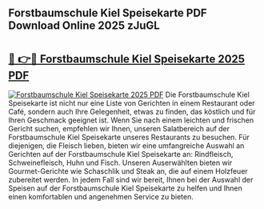 ## Forstbaumschule Kiel Speisekarte PDF Download Online 2025 zJuGL

# <h2><a href="http://gc8psc.nevu.top/?p=Forstbaumschule+Kiel+Speisekarte">🔗 👉🔴 Forstbaumschule Kiel Speisekarte 2025 PDF</a></h2>

[![Forstbaumschule Kiel Speisekarte 2025 PDF](https://i.imgur.com/dBaPXMq.png)](http://gc8psc.nevu.top/?p=Forstbaumschule+Kiel+Speisekarte)
Die Forstbaumschule Kiel Speisekarte ist nicht nur eine Liste von Gerichten in einem Restaurant oder Café, sondern auch Ihre Gelegenheit, etwas zu finden, das köstlich und für Ihren Geschmack geeignet ist. Wenn Sie nach einem leichten und frischen Gericht suchen, empfehlen wir Ihnen, unseren Salatbereich auf der Forstbaumschule Kiel Speisekarte unseres Restaurants zu besuchen. Für diejenigen, die Fleisch lieben, bieten wir eine umfangreiche Auswahl an Gerichten auf der Forstbaumschule Kiel Speisekarte an: Rindfleisch, Schweinefleisch, Huhn und Fisch. Unseren Auserwählten bieten wir Gourmet-Gerichte wie Schaschlik und Steak an, die auf einem Holzfeuer zubereitet werden. In jedem Fall sind wir bereit, Ihnen bei der Auswahl der Speisen auf der Forstbaumschule Kiel Speisekarte zu helfen und Ihnen einen komfortablen und angenehmen Service zu bieten.
